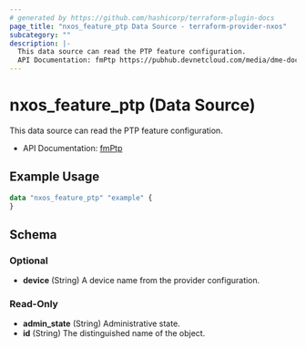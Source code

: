 ```yaml
---
# generated by https://github.com/hashicorp/terraform-plugin-docs
page_title: "nxos_feature_ptp Data Source - terraform-provider-nxos"
subcategory: ""
description: |-
  This data source can read the PTP feature configuration.
  API Documentation: fmPtp https://pubhub.devnetcloud.com/media/dme-docs-10-2-2/docs/Feature%20Management/fm:Ptp/
---
```


# nxos_feature_ptp (Data Source)

This data source can read the PTP feature configuration.

- API Documentation: [fmPtp](https://pubhub.devnetcloud.com/media/dme-docs-10-2-2/docs/Feature%20Management/fm:Ptp/)

## Example Usage

```terraform
data "nxos_feature_ptp" "example" {
}
```

<!-- schema generated by tfplugindocs -->
## Schema

### Optional

- **device** (String) A device name from the provider configuration.

### Read-Only

- **admin_state** (String) Administrative state.
- **id** (String) The distinguished name of the object.


